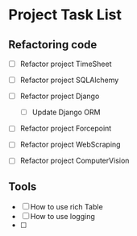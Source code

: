 # Project Task List

## Refactoring code
- [ ] Refactor project TimeSheet
- [ ] Refactor project SQLAlchemy
- [ ] Refactor project Django
  - [ ] Update Django ORM
- [ ] Refactor project Forcepoint
- [ ] Refactor project WebScraping
- [ ] Refactor project ComputerVision



## Tools
- [ ] How to use rich Table
- [ ] How to use logging
- [ ] 